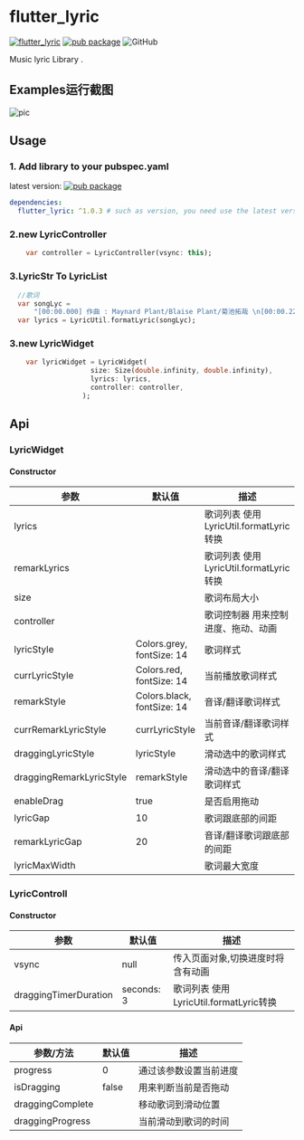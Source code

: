 # flutter_lyric

[![flutter_lyric](https://img.shields.io/badge/ozyl-flutterLyric-blue.svg)](https://github.com/ozyl/flutter_lyric)
[![pub package](https://img.shields.io/pub/v/flutter_lyric.svg)](https://pub.dartlang.org/packages/flutter_lyric)
![GitHub](https://img.shields.io/github/license/ozyl/flutter_lyric.svg)

Music lyric Library .

## Examples运行截图

![pic](https://ftp.bmp.ovh/imgs/2020/01/2f6baab3cce93de9.jpg)

## Usage

### 1. Add library to your pubspec.yaml

latest version: [![pub package](https://img.shields.io/pub/v/flutter_lyric.svg)](https://pub.dartlang.org/packages/flutter_lyric)

```yaml
dependencies:
  flutter_lyric: ^1.0.3 # such as version, you need use the latest version of pub.
```

### 2.new LyricController
```dart
    var controller = LyricController(vsync: this);
```

### 3.LyricStr To LyricList
```dart
  //歌词
  var songLyc =
      "[00:00.000] 作曲 : Maynard Plant/Blaise Plant/菊池拓哉 \n[00:00.226] 作词 : Maynard Plant/Blaise Plant/菊池拓哉\n[00:00.680]明日を照らすよSunshine\n[00:03.570]窓から射し込む…扉開いて\n[00:20.920]Stop!'cause you got me thinking\n[00:22.360]that I'm a little quicker\n[00:23.520]Go!Maybe the rhythm's off,\n[00:25.100]but I will never let you\n[00:26.280]Know!I wish that you could see it for yourself.\n[00:28.560]It's not,it's not,just stop,hey y'all!やだ!\n[00:30.930]I never thought that I would take over it all.\n[00:33.420]And now I know that there's no way I could fall.\n[00:35.970]You know it's on and on and off and on,\n[00:38.210]And no one gets away.\n[00:40.300]僕の夢は何処に在るのか?\n[00:45.100]影も形も見えなくて\n[00:50.200]追いかけていた守るべきもの\n[00:54.860]There's a sunshine in my mind\n[01:02.400]明日を照らすよSunshineどこまでも続く\n[01:07.340]目の前に広がるヒカリの先へ\n[01:12.870]未来の\n[01:15.420]輝く\n[01:18.100]You know it's hard,just take a chance.\n[01:19.670]信じて\n[01:21.289]明日も晴れるかな?\n[01:32.960]ほんの些細なことに何度も躊躇ったり\n[01:37.830]誰かのその言葉いつも気にして\n[01:42.850]そんな弱い僕でも「いつか必ずきっと!」\n[01:47.800]強がり?それも負け惜しみ?\n[01:51.940]僕の夢は何だったのか\n[01:56.720]大事なことも忘れて\n[02:01.680]目の前にある守るべきもの\n[02:06.640]There's a sunshine in my mind\n[02:14.500]明日を照らすよSunshineどこまでも続く\n[02:19.000]目の前に広がるヒカリの先へ\n[02:24.670]未来のSunshine\n[02:27.200]輝くSunshine\n[02:29.900]You know it's hard,just take a chance.\n[02:31.420]信じて\n[02:33.300]明日も晴れるかな?\n[02:47.200]Rain's got me now\n[03:05.650]I guess I'm waiting for that Sunshine\n[03:09.200]Why's It only shine in my mind\n[03:15.960]I guess I'm waiting for that Sunshine\n[03:19.110]Why's It only shine in my mind\n[03:25.970]明日を照らすよSunshineどこまでも続く\n[03:30.690]目の前に広がるヒカリの先へ\n[03:36.400]未来のSunshine\n[03:38.840]輝くSunshine\n[03:41.520]You know it's hard,just take a chance.\n[03:43.200]信じて\n[03:44.829]明日も晴れるかな?\n";
  var lyrics = LyricUtil.formatLyric(songLyc);
```

### 3.new LyricWidget
```dart
    var lyricWidget = LyricWidget(
                    size: Size(double.infinity, double.infinity),
                    lyrics: lyrics,
                    controller: controller,
                  );
```


## Api
### LyricWidget

#### Constructor

| 参数                     | 默认值                     | 描述                                   |
| ------------------------ | -------------------------- | -------------------------------------- |
| lyrics                   |                            | 歌词列表 使用LyricUtil.formatLyric转换 |
| remarkLyrics             |                            | 歌词列表 使用LyricUtil.formatLyric转换 |
| size                     |                            | 歌词布局大小                           |
| controller               |                            | 歌词控制器 用来控制进度、拖动、动画    |
| lyricStyle               | Colors.grey, fontSize: 14  | 歌词样式                               |
| currLyricStyle           | Colors.red, fontSize: 14   | 当前播放歌词样式                       |
| remarkStyle              | Colors.black, fontSize: 14 | 音译/翻译歌词样式                      |
| currRemarkLyricStyle     | currLyricStyle             | 当前音译/翻译歌词样式                  |
| draggingLyricStyle       | lyricStyle                 | 滑动选中的歌词样式                     |
| draggingRemarkLyricStyle | remarkStyle                | 滑动选中的音译/翻译歌词样式            |
| enableDrag               | true                       | 是否启用拖动                           |
| lyricGap                 | 10                         | 歌词跟底部的间距                       |
| remarkLyricGap           | 20                         | 音译/翻译歌词跟底部的间距              |
| lyricMaxWidth            |                            | 歌词最大宽度                           |

### LyricControll

#### Constructor

| 参数                  | 默认值     | 描述                                   |
| --------------------- | ---------- | -------------------------------------- |
| vsync                 | null       | 传入页面对象,切换进度时将含有动画      |
| draggingTimerDuration | seconds: 3 | 歌词列表 使用LyricUtil.formatLyric转换 |

#### Api

| 参数/方法        | 默认值 | 描述                   |
| ---------------- | ------ | ---------------------- |
| progress         | 0      | 通过该参数设置当前进度 |
| isDragging       | false  | 用来判断当前是否拖动   |
| draggingComplete |        | 移动歌词到滑动位置     |
| draggingProgress |        | 当前滑动到歌词的时间   |

